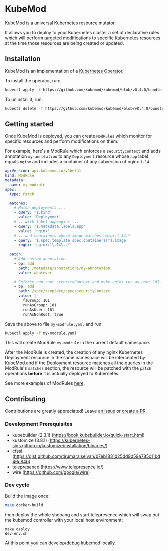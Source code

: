 # KubeMod

KubeMod is a universal Kubernetes resource mutator.

It allows you to deploy to your Kubernetes cluster a set of declarative rules which will  perform targeted modifications
to specific Kubernetes resources at the time those resources are being created or updated.

## Installation

KubeMod is an implementation of a [Kubernetes Operator](https://kubernetes.io/docs/concepts/extend-kubernetes/operator/).

To install the operator, run:

```bash
kubectl apply -f https://github.com/kubemod/kubemod/blob/v0.4.0/bundle.yaml
```

To uninstall it, run:

```bash
kubectl delete -f https://github.com/kubemod/kubemod/blob/v0.4.0/bundle.yaml
```

## Getting started

Once KubeMod is deployed, you can create `ModRules` which monitor for specific resources and perform modifications on them.

For example, here's a ModRule which enforces a `securityContext` and adds annotation `my-annotation` to any `Deployment`
resource whose `app` label equals `nginx` and includes a container of any subversion of nginx `1.14`.

```yaml
apiVersion: api.kubemod.io/v1beta1
kind: ModRule
metadata:
  name: my-modrule
spec:
  type: Patch

  matches:
    # Match deployments ...
    - query: '$.kind'
      value: 'Deployment'
    #... with label app=nginx ...
    - query: '$.metadata.labels.app'
      value: 'nginx'
    #... and containers whose image matches nginx:1.14.*
    - query: '$.spec.template.spec.containers[*].image'
      regex: 'nginx:1\.14\..*'
    
  patch:
    # Add custom annotation.
    - op: add
      path: /metadata/annotations/my-annotation
      value: whatever

    # Enforce non-root securityContext and make nginx run as user 101.
    - op: add
      path: /spec/template/spec/securityContext
      value: |-
        fsGroup: 101
        runAsGroup: 101
        runAsUser: 101
        runAsNonRoot: true
```
 
 Save the above to file `my-modrule.yaml` and run:
 ```bash
 kubectl apply -f my-modrule.yaml
```

This will create ModRule `my-modrule` in the current default namespace.
 
After the ModRule is created, the creation of any nginx Kubernetes Deployment resource in the same namespace will be intercepted by KubeMod and if
the Deployment resource matches all the queries in the ModRule's `matches` section, the resource will be patched with the `patch` operations **before**
it is actually deployed to Kubernetes.

See more examples of ModRules [here](https://github.com/kubemod/kubemod/tree/master/core/testdata/modrules).

## Contributing

Contributions are greatly appreciated! Leave [an issue](https://github.com/kubemod/kubemod/issues)
or [create a PR](https://github.com/kubemod/kubemod/compare).

### Development Prerequisites

* kubebuilder (2.3.1) (https://book.kubebuilder.io/quick-start.html)
* kustomize (3.8.1) (https://kubernetes-sigs.github.io/kustomize/installation/binaries/)
* cfssl (https://gist.github.com/tirumaraiselvan/b7eb1831d25dd9d59a785c11bd46c84b)
* telepresence (https://www.telepresence.io/)
* wire (https://github.com/google/wire)

### Dev cycle

Build the image once:
```bash
make docker-build
```
then deploy the whole shebang and start telepresence which will swap out the kubemod controller with your local host environment:
```
make deploy
dev-env.sh
```
At this point you can develop/debug kubemod locally.
